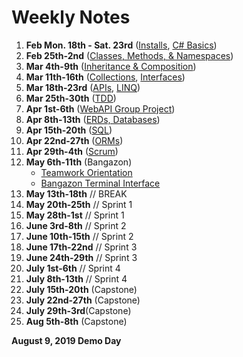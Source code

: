 # Weekly Notes

1. **Feb Mon. 18th - Sat. 23rd** ([Installs](https://github.com/nss-evening-cohort-7/notes/blob/master/topics/installs.md), [C# Basics](https://github.com/nss-evening-cohort-7/notes/blob/master/topics/c-sharp-basics.md))
1. **Feb 25th-2nd** ([Classes, Methods, & Namespaces](https://github.com/nss-evening-cohort-7/notes/blob/master/topics/oop-basics.md))
1. **Mar 4th-9th** ([Inheritance & Composition](https://github.com/nss-evening-cohort-7/notes/blob/master/topics/inheritance.md))
1. **Mar 11th-16th** ([Collections](https://github.com/nss-evening-cohort-7/notes/blob/master/topics/collections.md), [Interfaces](https://github.com/nss-evening-cohort-7/notes/blob/master/topics/interfaces.md))
1. **Mar 18th-23rd** ([APIs](https://github.com/nss-evening-cohort-7/notes/blob/master/topics/webapi.md), [LINQ](https://github.com/nss-evening-cohort-7/notes/blob/master/topics/linq.md))
1. **Mar 25th-30th** ([TDD](https://github.com/nss-evening-cohort-7/notes/blob/master/topics/tdd.md))
1. **Apr 1st-6th** ([WebAPI Group Project](https://www.notion.so/nsseveningcohort7/ClinkedIn-cb5f5f9fade1480b9ff6cc024bd0f929))
1. **Apr 8th-13th** ([ERDs, Databases](https://github.com/nss-evening-cohort-7/notes/blob/master/topics/erd.md))
1. **Apr 15th-20th** ([SQL](ttps://github.com/nss-evening-cohort-7/notes/blob/master/topics/sql.md))
1. **Apr 22nd-27th** ([ORMs](https://github.com/nss-evening-cohort-7/notes/blob/master/topics/orm.md))
1. **Apr 29th-4th** ([Scrum](https://www.notion.so/nsseveningcohort7/Fairy-Tale-Comic-Book-7407b192e77f4ada9bb761be0bec9dff))
1. **May 6th-11th** (Bangazon)
	- [Teamwork Orientation](https://github.com/nashville-software-school/teamwork-orientation)
	- [Bangazon Terminal Interface](https://github.com/nss-evening-cohort-7/bangazon-inc/blob/master/projects/BANGAZON_TERMINAL_INTERFACE.md)
1. **May 13th-18th** // BREAK
1. **May 20th-25th** // Sprint 1
1. **May 28th-1st** // Sprint 1
1. **June 3rd-8th** // Sprint 2
1. **June 10th-15th** // Sprint 2
1. **June 17th-22nd** // Sprint 3
1. **June 24th-29th** // Sprint 3
1. **July 1st-6th** // Sprint 4
1. **July 8th-13th** // Sprint 4
1. **July 15th-20th** (Capstone)
1. **July 22nd-27th** (Capstone)
1. **July 29th-3rd**(Capstone)
1. **Aug 5th-8th** (Capstone)

**August 9, 2019 Demo Day**
